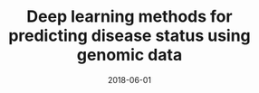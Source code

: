 ---
title: "Deep learning methods for predicting disease status using genomic data"
collection: journal
permalink: 
date: 2018-06-01
venue: 'in <i>Journal of biometrics & biostatistics<\i>'
paperurl: 'https://pmc.ncbi.nlm.nih.gov/articles/PMC6530791/'
authors: '<small>Qianfan Wu, Adel Boueiz, Alican Bozkurt, <b>Aria Masoomi</b>, Allan Wang, Dawn L DeMeo, Scott T Weiss, Weiliang Qiu</small>'
---